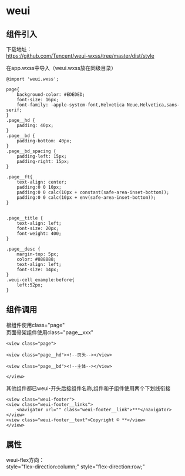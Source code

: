 # weui

## 组件引入
下载地址：  
https://github.com/Tencent/weui-wxss/tree/master/dist/style  

在app.wxss中导入（weui.wxss放在同级目录）

```
@import 'weui.wxss';

page{
    background-color: #EDEDED;
    font-size: 16px;
    font-family: -apple-system-font,Helvetica Neue,Helvetica,sans-serif;
}
.page__hd {
    padding: 40px;
}
.page__bd {
    padding-bottom: 40px;
}
.page__bd_spacing {
    padding-left: 15px;
    padding-right: 15px;
}

.page__ft{
    text-align: center;
    padding:0 0 10px;
    padding:0 0 calc(10px + constant(safe-area-inset-bottom));
    padding:0 0 calc(10px + env(safe-area-inset-bottom));
}


.page__title {
    text-align: left;
    font-size: 20px;
    font-weight: 400;
}

.page__desc {
    margin-top: 5px;
    color: #888888;
    text-align: left;
    font-size: 14px;
}
.weui-cell_example:before{
    left:52px;
}
```

## 组件调用

根组件使用class="page"  
页面骨架组件使用class="page__xxx"

```
<view class="page">

<view class="page__hd"><!--页头--></view>

<view class="page__bd"><!--主体--></view>

</view>
```


其他组件都已weui-开头后接组件名称,组件和子组件使用两个下划线衔接

```
<view class="weui-footer">
<view class="weui-footer__links">
    <navigator url="" class="weui-footer__link">***</navigator>
</view>
<view class="weui-footer__text">Copyright © **</view>
</view>
```

## 属性

weui-flex方向：  
style="flex-direction:column;"
style="flex-direction:row;"
